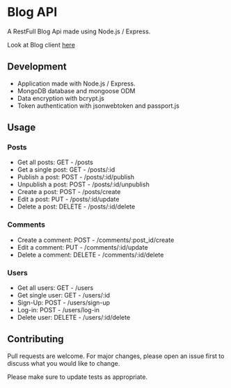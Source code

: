 # Blog API

A RestFull Blog Api made using Node.js / Express.

Look at Blog client [here](https://github.com/ZASUO01/Blog-Client)
## Development
- Application made with Node.js / Express.
- MongoDB database and mongoose ODM
- Data encryption with bcrypt.js
- Token authentication with jsonwebtoken and passport.js

## Usage
### Posts
- Get all posts: GET - /posts 
- Get a single post: GET - /posts/:id
- Publish a post: POST - /posts/:id/publish
- Unpublish a post: POST - /posts/:id/unpublish
- Create a post: POST - /posts/create
- Edit a post: PUT - /posts/:id/update
- Delete a post: DELETE - /posts/:id/delete
### Comments
- Create a comment: POST - /comments/:post_id/create
- Edit a comment: PUT - /comments/:id/update
- Delete a comment: DELETE - /comments/:id/delete
### Users
- Get all users: GET - /users
- Get single user: GET - /users/:id
- Sign-Up: POST - /users/sign-up
- Log-in: POST - /users/log-in
- Delete user: DELETE - /users/:id/delete





## Contributing
Pull requests are welcome. For major changes, please open an issue first to discuss what you would like to change.

Please make sure to update tests as appropriate.
